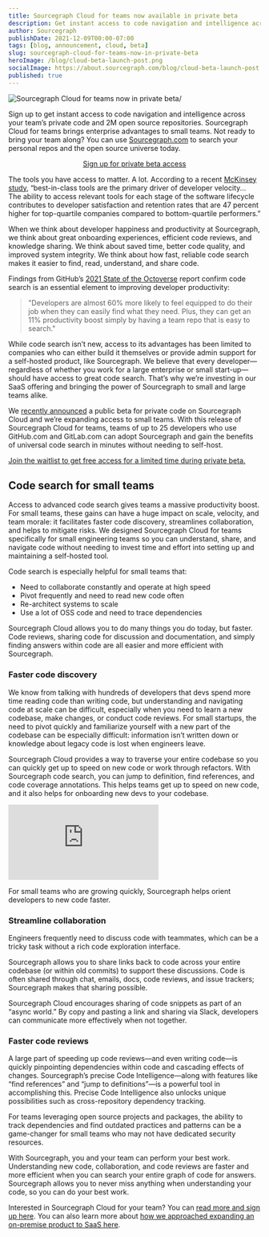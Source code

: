 ```yaml
---
title: Sourcegraph Cloud for teams now available in private beta
description: Get instant access to code navigation and intelligence across your team’s private code and 2M open source repositories. Sourcegraph Cloud for teams brings enterprise advantages to small teams.
author: Sourcegraph
publishDate: 2021-12-09T00:00-07:00
tags: [blog, announcement, cloud, beta]
slug: sourcegraph-cloud-for-teams-now-in-private-beta
heroImage: /blog/cloud-beta-launch-post.png
socialImage: https://about.sourcegraph.com/blog/cloud-beta-launch-post.png
published: true
---
```


![Sourcegraph Cloud for teams now in private beta/](/blog/cloud-beta-launch-post.png)

Sign up to get instant access to code navigation and intelligence across your team’s private code and 2M open source repositories. Sourcegraph Cloud for teams brings enterprise advantages to small teams. Not ready to bring your team along? You can use [Sourcegraph.com](https://sourcegraph.com) to search your personal repos and the open source universe today.

<p style="text-align: center">
    <a href="https://about.sourcegraph.com/cloud-beta/?&utm_medium=direct-traffic&utm_source=blog&utm_content=cloud-product-beta-teams">
        Sign up for private beta access
    </a>
</p>

The tools you have access to matter. A lot. According to a recent [McKinsey study](https://www.mckinsey.com/industries/technology-media-and-telecommunications/our-insights/developer-velocity-how-software-excellence-fuels-business-performance), “best-in-class tools are the primary driver of developer velocity... The ability to access relevant tools for each stage of the software lifecycle contributes to developer satisfaction and retention rates that are 47 percent higher for top-quartile companies compared to bottom-quartile performers.”

When we think about developer happiness and productivity at Sourcegraph, we think about great onboarding experiences, efficient code reviews, and knowledge sharing. We think about saved time, better code quality, and improved system integrity. We think about how fast, reliable code search makes it easier to find, read, understand, and share code.

Findings from GitHub’s [2021 State of the Octoverse](https://octoverse.github.com/writing-code-faster/#search-improves-software-development) report confirm code search is an essential element to improving developer productivity:

> "Developers are almost 60% more likely to feel equipped to do their job when they can easily find what they need. Plus, they can get an 11% productivity boost simply by having a team repo that is easy to search."

While code search isn’t new, access to its advantages has been limited to companies who can either build it themselves or provide admin support for a self-hosted product, like Sourcegraph. We believe that every developer—regardless of whether you work for a large enterprise or small start-up—should have access to great code search. That’s why we’re investing in our SaaS offering and bringing the power of Sourcegraph to small and large teams alike.

We [recently announced](/blog/why-index-the-oss-universe/) a public beta for private code on Sourcegraph Cloud and we’re expanding access to small teams. With this release of Sourcegraph Cloud for teams, teams of up to 25 developers who use GitHub.com and GitLab.com can adopt Sourcegraph and gain the benefits of universal code search in minutes without needing to self-host.

<p>
    <a href="https://about.sourcegraph.com/cloud-beta/?&utm_medium=direct-traffic&utm_source=blog&utm_content=cloud-product-beta-teams">
        Join the waitlist to get free access for a limited time during private beta.
    </a>
</p>

## Code search for small teams

Access to advanced code search gives teams a massive productivity boost. For small teams, these gains can have a huge impact on scale, velocity, and team morale: it facilitates faster code discovery, streamlines collaboration, and helps to mitigate risks. We designed Sourcegraph Cloud for teams specifically for small engineering teams so you can understand, share, and navigate code without needing to invest time and effort into setting up and maintaining a self-hosted tool.

Code search is especially helpful for small teams that:

- Need to collaborate constantly and operate at high speed
- Pivot frequently and need to read new code often
- Re-architect systems to scale
- Use a lot of OSS code and need to trace dependencies

Sourcegraph Cloud allows you to do many things you do today, but faster. Code reviews, sharing code for discussion and documentation, and simply finding answers within code are all easier and more efficient with Sourcegraph.

### Faster code discovery

We know from talking with hundreds of developers that devs spend more time reading code than writing code, but understanding and navigating code at scale can be difficult, especially when you need to learn a new codebase, make changes, or conduct code reviews. For small startups, the need to pivot quickly and familiarize yourself with a new part of the codebase can be especially difficult: information isn’t written down or knowledge about legacy code is lost when engineers leave.

Sourcegraph Cloud provides a way to traverse your entire codebase so you can quickly get up to speed on new code or work through refactors. With Sourcegraph code search, you can jump to definition, find references, and code coverage annotations. This helps teams get up to speed on new code, and it also helps for onboarding new devs to your codebase.

<div class="container my-4 video-embed embed-responsive embed-responsive-16by9">
    <iframe class="embed-responsive-item" src="https://storage.googleapis.com/sourcegraph-assets/blog/cloud-for-teams/Find-Refs-Example.mp4" allowfullscreen="" allow="accelerometer; autoplay; encrypted-media; gyroscope; picture-in-picture" frameborder="0"></iframe>
</div>

For small teams who are growing quickly, Sourcegraph helps orient developers to new code faster.

### Streamline collaboration

Engineers frequently need to discuss code with teammates, which can be a tricky task without a rich code exploration interface.

Sourcegraph allows you to share links back to code across your entire codebase (or within old commits) to support these discussions. Code is often shared through chat, emails, docs, code reviews, and issue trackers; Sourcegraph makes that sharing possible.

Sourcegraph Cloud encourages sharing of code snippets as part of an “async world.” By copy and pasting a link and sharing via Slack, developers can communicate more effectively when not together.

### Faster code reviews

A large part of speeding up code reviews—and even writing code—is quickly pinpointing dependencies within code and cascading effects of changes. Sourcegraph’s precise Code Intelligence—along with features like “find references” and “jump to definitions”—is a powerful tool in accomplishing this. Precise Code Intelligence also unlocks unique possibilities such as cross-repository dependency tracking.

For teams leveraging open source projects and packages, the ability to track dependencies and find outdated practices and patterns can be a game-changer for small teams who may not have dedicated security resources.

With Sourcegraph, you and your team can perform your best work. Understanding new code, collaboration, and code reviews are faster and more efficient when you can search your entire graph of code for answers. Sourcegraph allows you to never miss anything when understanding your code, so you can do your best work.

Interested in Sourcegraph Cloud for your team? You can [read more and sign up here](/cloud-beta/?&utm_medium=direct-traffic&utm_source=blog&utm_content=cloud-product-beta-teams). You can also learn more about [how we approached expanding an on-premise product to SaaS here](/blog/expanding-sourcegraph-from-on-premise-to-saas/).
